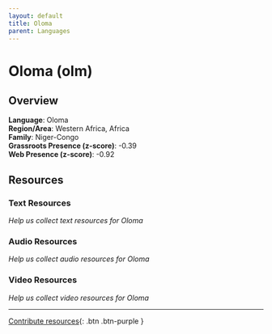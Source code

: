 ```yaml
---
layout: default
title: Oloma
parent: Languages
---
```


# Oloma (olm)

## Overview

**Language**: Oloma  
**Region/Area**: Western Africa, Africa  
**Family**: Niger-Congo  
**Grassroots Presence (z-score)**: -0.39  
**Web Presence (z-score)**: -0.92  

## Resources

### Text Resources
*Help us collect text resources for Oloma*

### Audio Resources
*Help us collect audio resources for Oloma*

### Video Resources
*Help us collect video resources for Oloma*

---

[Contribute resources](https://forms.office.com/e/1SfLJx3u1r){: .btn .btn-purple }
